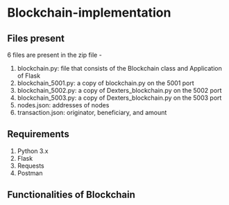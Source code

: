 # Blockchain-implementation

## Files present
6 files are present in the zip file -
1. blockchain.py: file that consists of the Blockchain class and Application of Flask
2. blockchain_5001.py: a copy of blockchain.py on the 5001 port
3. blockchain_5002.py: a copy of Dexters_blockchain.py on the 5002 port
4. blockchain_5003.py: a copy of Dexters_blockchain.py on the 5003 port
5. nodes.json: addresses of nodes
6. transaction.json: originator, beneficiary, and amount

## Requirements
1. Python 3.x
2. Flask
3. Requests
4. Postman

## Functionalities of Blockchain

